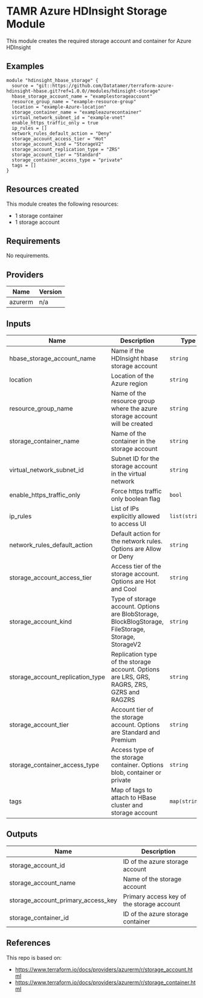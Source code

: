 # TAMR Azure HDInsight Storage Module

This module creates the required storage account and container for Azure HDInsight

## Examples

```
module "hdinsight_hbase_storage" {
  source = "git::https://github.com/Datatamer/terraform-azure-hdinsight-hbase.git?ref=1.0.0//modules/hdinsight-storage"
  hbase_storage_account_name = "examplestorageaccount"
  resource_group_name = "example-resource-group"
  location = "example-Azure-location"
  storage_container_name = "exampleazurecontainer"
  virtual_network_subnet_id = "example-vnet"
  enable_https_traffic_only = true
  ip_rules = []
  network_rules_default_action = "Deny"
  storage_account_access_tier = "Hot"
  storage_account_kind = "StorageV2"
  storage_account_replication_type = "ZRS"
  storage_account_tier = "Standard"
  storage_container_access_type = "private"
  tags = []
}
```

## Resources created
This module creates the following resources:
* 1 storage container
* 1 storage account

<!-- BEGINNING OF PRE-COMMIT-TERRAFORM DOCS HOOK -->
## Requirements

No requirements.

## Providers

| Name | Version |
|------|---------|
| azurerm | n/a |

## Inputs

| Name | Description | Type | Default | Required |
|------|-------------|------|---------|:--------:|
| hbase\_storage\_account\_name | Name if the HDInsight hbase storage account | `string` | n/a | yes |
| location | Location of the Azure region | `string` | n/a | yes |
| resource\_group\_name | Name of the resource group where the azure storage account will be created | `string` | n/a | yes |
| storage\_container\_name | Name of the container in the storage account | `string` | n/a | yes |
| virtual\_network\_subnet\_id | Subnet ID for the storage account in the virtual network | `string` | n/a | yes |
| enable\_https\_traffic\_only | Force https traffic only boolean flag | `bool` | `true` | no |
| ip\_rules | List of IPs explicitly allowed to access UI | `list(string)` | `[]` | no |
| network\_rules\_default\_action | Default action for the network rules. Options are Allow or Deny | `string` | `"Deny"` | no |
| storage\_account\_access\_tier | Access tier of the storage account. Options are Hot and Cool | `string` | `"Hot"` | no |
| storage\_account\_kind | Type of storage account. Options are BlobStorage, BlockBlogStorage, FileStorage, Storage, StorageV2 | `string` | `"StorageV2"` | no |
| storage\_account\_replication\_type | Replication type of the storage account. Options are LRS, GRS, RAGRS, ZRS, GZRS and RAGZRS | `string` | `"ZRS"` | no |
| storage\_account\_tier | Account tier of the storage account. Options are Standard and Premium | `string` | `"Standard"` | no |
| storage\_container\_access\_type | Access type of the storage container. Options blob, container or private | `string` | `"private"` | no |
| tags | Map of tags to attach to HBase cluster and storage account | `map(string)` | `{}` | no |

## Outputs

| Name | Description |
|------|-------------|
| storage\_account\_id | ID of the azure storage account |
| storage\_account\_name | Name of the storage account |
| storage\_account\_primary\_access\_key | Primary access key of the storage account |
| storage\_container\_id | ID of the azure storage container |

<!-- END OF PRE-COMMIT-TERRAFORM DOCS HOOK -->

## References
This repo is based on:
* https://www.terraform.io/docs/providers/azurerm/r/storage_account.html
* https://www.terraform.io/docs/providers/azurerm/r/storage_container.html
